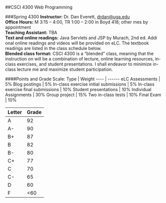 ##CSCI 4300 Web Programming

###Spring 4300
**Instructor:** Dr. Dan Everett, drdan@uga.edu  
**Office Hours:** M 3:15 – 4:00, TR 1:00 – 2:00 in Boyd 418; other mes by appointment  
**Teaching Assistant:** TBA  
**Text and online readings:** Java Servlets and JSP by Murach, 2nd ed. Addi onal online readings and videos will be provided on eLC. The textbook readings are listed in the class schedule below.  
**Blended class format:** CSCI 4300 is a “blended” class, meaning that the instruction on will be a combination of lecture, online learning resources, in-class exercises, and student presentations. I shall endeavor to minimize in-class lecture me and maximize student participation.

####Points and Grade Scale:
Type | Weight
---- | ------
eLC Assessments | 5%
Blog postings | 5%
In-class exercise initial submissions | 5%
In-class exercise final submissions | 10%
Student presentations | 10%
Individual Assignments | 30%
Group project | 15%
Two in-class tests | 10%
Final Exam | 10%

Letter | Grade
------ | -----
A | 92
A- | 90
B+ | 87
B | 82
B- | 80
C+ | 77
C | 70
C- | 65
D | 60
F | <60


